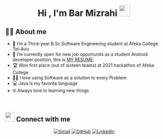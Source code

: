 <h1 align="center">Hi , I'm Bar Mizrahi <img src="https://media.giphy.com/media/hvRJCLFzcasrR4ia7z/giphy.gif" width="35"></h1>

## :sassy_man:  About me
- :school: I’m a Third-year B.Sc Software Engineering student at Afeka College Tel-Aviv
- :thinking: I’m currently open for new job opportunits as a student Android developer position, this is [MY RESUME](https://drive.google.com/file/d/1HrD8XTiFt0QkVVovzp0g46dGONcI-lEm/view?usp=sharing).
- :trophy: Won first place (out of sixteen teams) at 2021 hackathon of Afeka College
- :technologist: I love using Software as a solution to every Problem
- :computer: Java is my favorite language
- :nerd_face: Always love to learning new things

<br>


## <img src="https://media.giphy.com/media/iY8CRBdQXODJSCERIr/giphy.gif" width="30px"> Connect with me
<p align="center">
	<a href="mailto:barm471@gmail.com"><img img src="https://img.shields.io/badge/gmail-%23EA4335.svg?style=plastic&logo=gmail&logoColor=white" alt="Gmail"/></a>
	<a href="https://github.com/barmizrahi"><img src="https://img.shields.io/badge/github-%23181717.svg?style=plastic&logo=github&logoColor=white" alt="GitHub"/></a>
	<a href="https://www.linkedin.com/in/bar-mizrahi"><img src="https://img.shields.io/badge/linkedin-%230A66C2.svg?style=plastic&logo=linkedin&logoColor=white" alt="LinkedIn"/></a>
</p>
